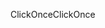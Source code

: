 <span data-ttu-id="fd144-101">ClickOnce</span><span class="sxs-lookup"><span data-stu-id="fd144-101">ClickOnce</span></span>
